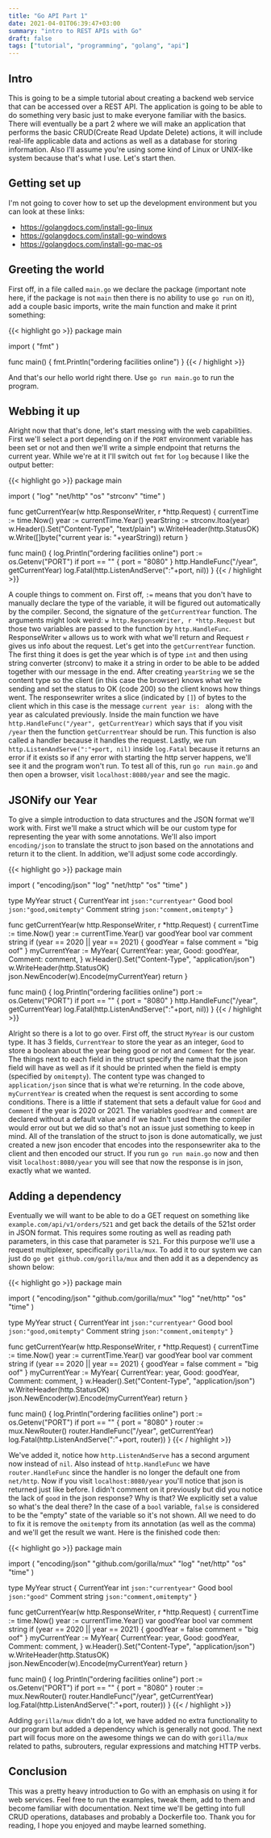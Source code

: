 ```yaml
---
title: "Go API Part 1"
date: 2021-04-01T06:39:47+03:00
summary: "intro to REST APIs with Go"
draft: false
tags: ["tutorial", "programming", "golang", "api"]
---
```


## Intro
This is going to be a simple tutorial about creating a backend web service that can be accessed over a REST API.
The application is going to be able to do something very basic just to make everyone familiar with the basics.
There will eventually be a part 2 where we will make an application that performs the basic CRUD(Create Read Update Delete) actions, it will include real-life applicable data and actions as well as a database for storing information.
Also I'll assume you're using some kind of Linux or UNIX-like system because that's what I use.
Let's start then.

## Getting set up
I'm not going to cover how to set up the development environment but you can look at these links:
- https://golangdocs.com/install-go-linux
- https://golangdocs.com/install-go-windows
- https://golangdocs.com/install-go-mac-os

## Greeting the world
First off, in a file called `main.go` we declare the package (important note here, if the package is not `main` then there is no ability to use `go run` on it), add a couple basic imports, write the main function and make it print something:

{{< highlight go >}}
package main

import (
	"fmt"
)

func main() {
	fmt.Println("ordering facilities online")
}
{{< / highlight >}}

And that's our hello world right there.
Use `go run main.go` to run the program.

## Webbing it up
Alright now that that's done, let's start messing with the web capabilities.
First we'll select a port depending on if the `PORT` environment variable has been set or not and then we'll write a simple endpoint that returns the current year.
While we're at it I'll switch out `fmt` for `log` because I like the output better:

{{< highlight go >}}
package main

import (
	"log"
	"net/http"
	"os"
	"strconv"
	"time"
)

func getCurrentYear(w http.ResponseWriter, r *http.Request) {
	currentTime := time.Now()
	year := currentTime.Year()
	yearString := strconv.Itoa(year)
	w.Header().Set("Content-Type", "text/plain")
	w.WriteHeader(http.StatusOK)
	w.Write([]byte("current year is: "+yearString))
	return
}

func main() {
	log.Println("ordering facilities online")
	port := os.Getenv("PORT")
	if port == "" {
		port = "8080"
	}
	http.HandleFunc("/year", getCurrentYear)
	log.Fatal(http.ListenAndServe(":"+port, nil))
}
{{< / highlight >}}

A couple things to comment on.
First off, `:=` means that you don't have to manually declare the type of the variable, it will be figured out automatically by the compiler.
Second, the signature of the `getCurrentYear` function.
The arguments might look weird: `w http.ResponseWriter, r *http.Request` but those two variables are passed to the function by `http.HandleFunc`.
ResponseWriter `w` allows us to work with what we'll return and Request `r` gives us info about the request.
Let's get into the `getCurrentYear` function.
The first thing it does is get the year which is of type `int` and then using string converter (strconv) to make it a string in order to be able to be added together with our message in the end.
After creating `yearString` we se the content type so the client (in this case the browser) knows what we're sending and set the status to OK (code 200) so the client knows how things went.
The responsewriter writes a slice (indicated by `[]`) of bytes to the client which in this case is the message `current year is: ` along with the year as calculated previously.
Inside the main function we have `http.HandleFunc("/year", getCurrentYear)` which says that if you visit `/year` then the function `getCurrentYear` should be run.
This function is also called a handler because it handles the request.
Lastly, we run `http.ListenAndServe(":"+port, nil)` inside `log.Fatal` because it returns an error if it exists so if any error with starting the http server happens, we'll see it and the program won't run.
To test all of this, run `go run main.go` and then open a browser, visit `localhost:8080/year` and see the magic.

## JSONify our Year
To give a simple introduction to data structures and the JSON format we'll work with.
First we'll make a struct which will be our custom type for representing the year with some annotations.
We'll also import `encoding/json` to translate the struct to json based on the annotations and return it to the client.
In addition, we'll adjust some code accordingly.

{{< highlight go >}}
package main

import (
	"encoding/json"
	"log"
	"net/http"
	"os"
	"time"
)

type MyYear struct {
	CurrentYear int    `json:"currentyear"`
	Good        bool   `json:"good,omitempty"`
	Comment     string `json:"comment,omitempty"`
}

func getCurrentYear(w http.ResponseWriter, r *http.Request) {
	currentTime := time.Now()
	year := currentTime.Year()
	var goodYear bool
	var comment string
	if (year == 2020 || year == 2021) {
		goodYear = false
		comment = "big oof"
	}
	myCurrentYear := MyYear{
		CurrentYear: year,
		Good: goodYear,
		Comment: comment,
	}
	w.Header().Set("Content-Type", "application/json")
	w.WriteHeader(http.StatusOK)
	json.NewEncoder(w).Encode(myCurrentYear)
	return
}

func main() {
	log.Println("ordering facilities online")
	port := os.Getenv("PORT")
	if port == "" {
		port = "8080"
	}
	http.HandleFunc("/year", getCurrentYear)
	log.Fatal(http.ListenAndServe(":"+port, nil))
}
{{< / highlight >}}

Alright so there is a lot to go over.
First off, the struct `MyYear` is our custom type. 
It has 3 fields, `CurrentYear` to store the year as an integer, `Good` to store a boolean about the year being good or not and `Comment` for the year.
The things next to each field in the struct specify the name that the json field will have as well as if it should be printed when the field is empty (specified by `omitempty`).
The content type was changed to `application/json` since that is what we're returning.
In the code above, `myCurrentYear` is created when the request is sent according to some conditions.
There is a little if statement that sets a default value for `Good` and `Comment` if the year is 2020 or 2021.
The variables `goodYear` and `comment` are declared without a default value and if we hadn't used them the compiler would error out but we did so that's not an issue just something to keep in mind.
All of the translation of the struct to json is done automatically, we just created a new json encoder that encodes into the responsewriter aka to the client and then encoded our struct.
If you run `go run main.go` now and then visit `localhost:8080/year` you will see that now the response is in json, exactly what we wanted.

## Adding a dependency
Eventually we will want to be able to do a GET request on something like `example.com/api/v1/orders/521` and get back the details of the 521st order in JSON format.
This requires some routing as well as reading path parameters, in this case that parameter is `521`.
For this purpose we'll use a request multiplexer, specifically `gorilla/mux`.
To add it to our system we can just do `go get github.com/gorilla/mux` and then add it as a dependency as shown below:

{{< highlight go >}}
package main

import (
	"encoding/json"
	"github.com/gorilla/mux"
	"log"
	"net/http"
	"os"
	"time"
)

type MyYear struct {
	CurrentYear int    `json:"currentyear"`
	Good        bool   `json:"good,omitempty"`
	Comment     string `json:"comment,omitempty"`
}

func getCurrentYear(w http.ResponseWriter, r *http.Request) {
	currentTime := time.Now()
	year := currentTime.Year()
	var goodYear bool
	var comment string
	if (year == 2020 || year == 2021) {
		goodYear = false
		comment = "big oof"
	}
	myCurrentYear := MyYear{
		CurrentYear: year,
		Good: goodYear,
		Comment: comment,
	}
	w.Header().Set("Content-Type", "application/json")
	w.WriteHeader(http.StatusOK)
	json.NewEncoder(w).Encode(myCurrentYear)
	return
}

func main() {
	log.Println("ordering facilities online")
	port := os.Getenv("PORT")
	if port == "" {
		port = "8080"
	}
	router := mux.NewRouter()
	router.HandleFunc("/year", getCurrentYear)
	log.Fatal(http.ListenAndServe(":"+port, router))
}
{{< / highlight >}}

We've added it, notice how `http.ListenAndServe` has a second argument now instead of `nil`.
Also instead of `http.HandleFunc` we have `router.HandleFunc` since the handler is no longer the default one from `net/http`.
Now if you visit `localhost:8080/year` you'll notice that json is returned just like before.
I didn't comment on it previously but did you notice the lack of `good` in the json response?
Why is that? We explicitly set a value so what's the deal there?
In the case of a `bool` variable, `false` is considered to be the "empty" state of the variable so it's not shown.
All we need to do to fix it is remove the `omitempty` from its annotation (as well as the comma) and we'll get the result we want.
Here is the finished code then:

{{< highlight go >}}
package main

import (
	"encoding/json"
	"github.com/gorilla/mux"
	"log"
	"net/http"
	"os"
	"time"
)

type MyYear struct {
	CurrentYear int    `json:"currentyear"`
	Good        bool   `json:"good"`
	Comment     string `json:"comment,omitempty"`
}

func getCurrentYear(w http.ResponseWriter, r *http.Request) {
	currentTime := time.Now()
	year := currentTime.Year()
	var goodYear bool
	var comment string
	if (year == 2020 || year == 2021) {
		goodYear = false
		comment = "big oof"
	}
	myCurrentYear := MyYear{
		CurrentYear: year,
		Good: goodYear,
		Comment: comment,
	}
	w.Header().Set("Content-Type", "application/json")
	w.WriteHeader(http.StatusOK)
	json.NewEncoder(w).Encode(myCurrentYear)
	return
}

func main() {
	log.Println("ordering facilities online")
	port := os.Getenv("PORT")
	if port == "" {
		port = "8080"
	}
	router := mux.NewRouter()
	router.HandleFunc("/year", getCurrentYear)
	log.Fatal(http.ListenAndServe(":"+port, router))
}
{{< / highlight >}}

Adding `gorilla/mux` didn't do a lot, we have added no extra functionality to our program but added a dependency which is generally not good.
The next part will focus more on the awesome things we can do with `gorilla/mux` related to paths, subrouters, regular expressions and matching HTTP verbs.

## Conclusion
This was a pretty heavy introduction to Go with an emphasis on using it for web services.
Feel free to run the examples, tweak them, add to them and become familiar with documentation.
Next time we'll be getting into full CRUD operations, databases and probably a Dockerfile too.
Thank you for reading, I hope you enjoyed and maybe learned something.
